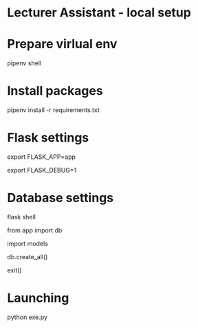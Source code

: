 # Lecturer Assistant - local setup

# Prepare virlual env

pipenv shell


# Install packages
pipenv install -r requirements.txt


# Flask settings

export FLASK_APP=app

export FLASK_DEBUG=1


# Database settings

flask shell

from app import db

import models

db.create_all()

exit()


# Launching
python exe.py

